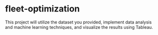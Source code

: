 # fleet-optimization
This project will utilize the dataset you provided, implement data analysis and machine learning techniques, and visualize the results using Tableau.
